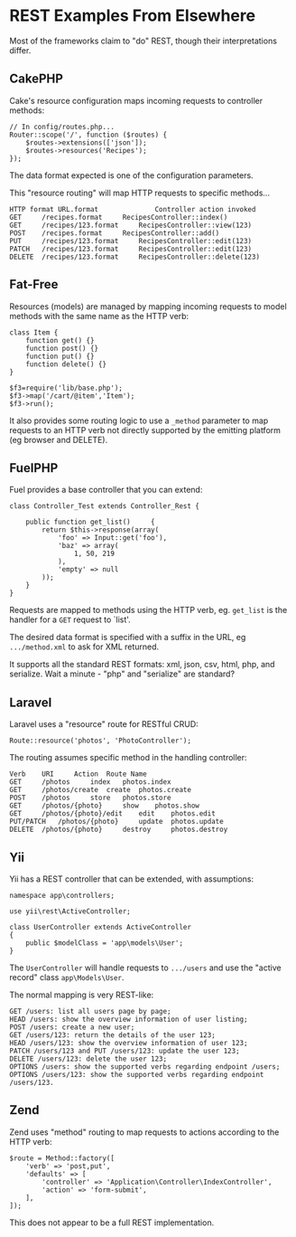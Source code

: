 # REST Examples From Elsewhere

Most of the frameworks claim to "do" REST, though their interpretations differ.

## CakePHP

Cake's resource configuration maps incoming requests to controller methods:

    // In config/routes.php...
    Router::scope('/', function ($routes) {
        $routes->extensions(['json']);
        $routes->resources('Recipes');
    });

The data format expected is one of the configuration parameters.

This "resource routing" will map HTTP requests to specific methods...

    HTTP format URL.format              Controller action invoked
    GET 	/recipes.format 	RecipesController::index()
    GET 	/recipes/123.format 	RecipesController::view(123)
    POST 	/recipes.format 	RecipesController::add()
    PUT 	/recipes/123.format 	RecipesController::edit(123)
    PATCH 	/recipes/123.format 	RecipesController::edit(123)
    DELETE 	/recipes/123.format 	RecipesController::delete(123)

## Fat-Free

Resources (models) are managed by mapping incoming requests to
model methods with the same name as the HTTP verb:

    class Item {
        function get() {}
        function post() {}
        function put() {}
        function delete() {}
    }

    $f3=require('lib/base.php');
    $f3->map('/cart/@item','Item');
    $f3->run();

It also provides some routing logic to use a `_method` parameter 
to map requests to an HTTP verb not directly supported by the emitting
platform (eg browser and DELETE).

## FuelPHP

Fuel provides a base controller that you can extend:

    class Controller_Test extends Controller_Rest {

        public function get_list()     {
            return $this->response(array(
                'foo' => Input::get('foo'),
                'baz' => array(
                    1, 50, 219
                ),
                'empty' => null
            ));
        }
    }

Requests are mapped to methods using the HTTP verb, eg. `get_list`
is the handler for a `GET` request to `list'.

The desired data format is specified with a suffix in the URL,
eg `.../method.xml` to ask for XML returned.

It supports all the standard REST formats: xml, json, csv, html, php, and serialize.
Wait a minute - "php" and "serialize" are standard?

## Laravel

Laravel uses a "resource" route for RESTful CRUD:

    Route::resource('photos', 'PhotoController');

The routing assumes specific method in the handling controller:

    Verb 	URI 	Action 	Route Name
    GET 	/photos 	index 	photos.index
    GET 	/photos/create 	create 	photos.create
    POST 	/photos 	store 	photos.store
    GET 	/photos/{photo} 	show 	photos.show
    GET 	/photos/{photo}/edit 	edit 	photos.edit
    PUT/PATCH 	/photos/{photo} 	update 	photos.update
    DELETE 	/photos/{photo} 	destroy 	photos.destroy


## Yii

Yii has a REST controller that can be extended, with assumptions:

    namespace app\controllers;

    use yii\rest\ActiveController;

    class UserController extends ActiveController
    {
        public $modelClass = 'app\models\User';
    }

The `UserController` will handle requests to `.../users` and use the 
"active record" class `app\Models\User`.

The normal mapping is very REST-like:

    GET /users: list all users page by page;
    HEAD /users: show the overview information of user listing;
    POST /users: create a new user;
    GET /users/123: return the details of the user 123;
    HEAD /users/123: show the overview information of user 123;
    PATCH /users/123 and PUT /users/123: update the user 123;
    DELETE /users/123: delete the user 123;
    OPTIONS /users: show the supported verbs regarding endpoint /users;
    OPTIONS /users/123: show the supported verbs regarding endpoint /users/123.


## Zend

Zend uses "method" routing to map requests to actions according to the HTTP verb:

    $route = Method::factory([
        'verb' => 'post,put',
        'defaults' => [
            'controller' => 'Application\Controller\IndexController',
            'action' => 'form-submit',
        ],
    ]);

This does not appear to be a full REST implementation.

